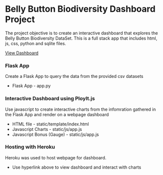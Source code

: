 # Belly Button Biodiversity Dashboard Project
The project objective is to create an interactive dashboard that explores the Belly Button Biodiversity DataSet. This is a full stack app that includes html, js, css, python and sqlite files. 

<a href= "https://powerful-bastion-64027.herokuapp.com/">View Dashboard</a>

### Flask App
Create a Flask App to query the data from the provided csv datasets 
* Flask App - app.py 

### Interactive Dashboard using Ploylt.js 
Use javascript to create interactive charts from the infomration gathered in the Flask App and render on a webpage dashboard
* HTML file - static/template/index.html
* Javascript Charts - static/js/app.js
* Javascript Bonus (Gauge) - static/js/app.js
 
### Hosting with Heroku 
Heroku was used to host webpage for dashboard. 
* Use hyperlink above to view dashboard and interact with charts 